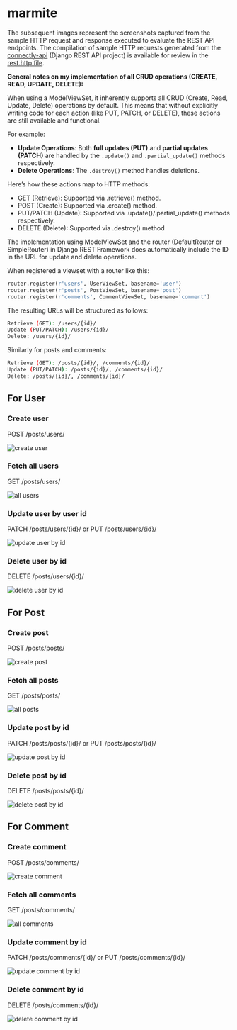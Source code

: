 # marmite

The subsequent images represent the screenshots captured from the sample HTTP request and response executed to evaluate the REST API endpoints. The compilation of sample HTTP requests generated from the [connectly-api](https://github.com/imperionite/marmite/tree/main/connectly-api) (Django REST API project) is available for review in the [rest.http file](https://github.com/imperionite/marmite/blob/main/rest.http).

**General notes on my implementation of all CRUD operations (CREATE, READ, UPDATE, DELETE):**

When using a ModelViewSet, it inherently supports all CRUD (Create, Read, Update, Delete) operations by default. This means that without explicitly writing code for each action (like PUT, PATCH, or DELETE), these actions are still available and functional.

For example:

- **Update Operations**: Both **full updates (PUT)** and **partial updates (PATCH)** are handled by the `.update()` and `.partial_update()` methods respectively.
- **Delete Operations**: The `.destroy()` method handles deletions.

Here’s how these actions map to HTTP methods:

- GET (Retrieve): Supported via .retrieve() method.
- POST (Create): Supported via .create() method.
- PUT/PATCH (Update): Supported via .update()/.partial_update() methods respectively.
- DELETE (Delete): Supported via .destroy() method

The implementation using ModelViewSet and the router (DefaultRouter or SimpleRouter) in Django REST Framework does automatically include the ID in the URL for update and delete operations.

When registered a viewset with a router like this:

```py
router.register(r'users', UserViewSet, basename='user')
router.register(r'posts', PostViewSet, basename='post')
router.register(r'comments', CommentViewSet, basename='comment')
```

The resulting URLs will be structured as follows:

```bash
Retrieve (GET): /users/{id}/
Update (PUT/PATCH): /users/{id}/
Delete: /users/{id}/
```

Similarly for posts and comments:

```bash
Retrieve (GET): /posts/{id}/, /comments/{id}/
Update (PUT/PATCH): /posts/{id}/, /comments/{id}/
Delete: /posts/{id}/, /comments/{id}/
```

## For User

### Create user

POST /posts/users/

![create user](https://drive.google.com/uc?id=1VaKxgIw83Uk27qj2v2N5KMk2Z4cnIRTX)

### Fetch all users

GET /posts/users/

![all users](https://drive.google.com/uc?id=1RbHCg7FE7hhfwSJ8v1hL5gTa-qpqmEpO)

### Update user by user id

PATCH /posts/users/{id}/ or PUT /posts/users/{id}/

![update user by id](https://drive.google.com/uc?id=1-9EN4hXWFgyzI7ULAQczXBJnEF39sOpD)

### Delete user by id

DELETE /posts/users/{id}/

![delete user by id](https://drive.google.com/uc?id=1U44YweWqw-tS-Z1mKzdJDZi6ipU_qGN4)

## For Post

### Create post

POST /posts/posts/

![create post](https://drive.google.com/uc?id=1d7_xg0gKN0q6YG4oMzTBJ8OvvfsZDzJR)

### Fetch all posts

GET /posts/posts/

![all posts](https://drive.google.com/uc?id=1xU6DPFmbO2Sjm1aB_adYgEHavJeCFhTM)

### Update post by id

PATCH /posts/posts/{id}/ or PUT /posts/posts/{id}/

![update post by id](https://drive.google.com/uc?id=1Jk5xFnEY8iewLTDV7gSj8luCX3IkZV6S)

### Delete post by id

DELETE /posts/posts/{id}/

![delete post by id](https://drive.google.com/uc?id=1zu9rvaFjB0njyqfxXFH96gEILbtsI5ZF)

## For Comment

### Create comment

POST /posts/comments/

![create comment](https://drive.google.com/uc?id=1RIUpadp9FpS8NaOLFXN7EQl68TYDugx2)

### Fetch all comments

GET /posts/comments/

![all comments](https://drive.google.com/uc?id=17uEsmEY1YiOGALYUDODRf8Q3g4ocJvYZ)

### Update comment by id

PATCH /posts/comments/{id}/ or PUT /posts/comments/{id}/

![update comment by id](https://drive.google.com/uc?id=1o4QtF4i4VRmZZ7IHS7aGhhwaMFISXrYf)

### Delete comment by id

DELETE /posts/comments/{id}/

![delete comment by id](https://drive.google.com/uc?id=1zu9rvaFjB0njyqfxXFH96gEILbtsI5ZF)
